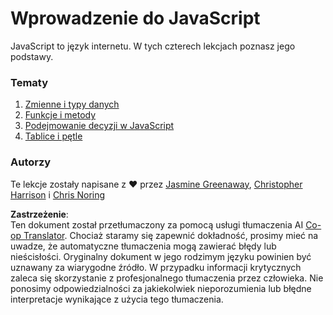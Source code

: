 <!--
CO_OP_TRANSLATOR_METADATA:
{
  "original_hash": "cc9e70a2f096c67389c8acff1521fc27",
  "translation_date": "2025-08-24T12:12:09+00:00",
  "source_file": "2-js-basics/README.md",
  "language_code": "pl"
}
-->
# Wprowadzenie do JavaScript

JavaScript to język internetu. W tych czterech lekcjach poznasz jego podstawy.

### Tematy

1. [Zmienne i typy danych](1-data-types/README.md)
2. [Funkcje i metody](2-functions-methods/README.md)
3. [Podejmowanie decyzji w JavaScript](3-making-decisions/README.md)
4. [Tablice i pętle](4-arrays-loops/README.md)

### Autorzy

Te lekcje zostały napisane z ♥️ przez [Jasmine Greenaway](https://twitter.com/paladique), [Christopher Harrison](https://twitter.com/geektrainer) i [Chris Noring](https://twitter.com/chris_noring)

**Zastrzeżenie**:  
Ten dokument został przetłumaczony za pomocą usługi tłumaczenia AI [Co-op Translator](https://github.com/Azure/co-op-translator). Chociaż staramy się zapewnić dokładność, prosimy mieć na uwadze, że automatyczne tłumaczenia mogą zawierać błędy lub nieścisłości. Oryginalny dokument w jego rodzimym języku powinien być uznawany za wiarygodne źródło. W przypadku informacji krytycznych zaleca się skorzystanie z profesjonalnego tłumaczenia przez człowieka. Nie ponosimy odpowiedzialności za jakiekolwiek nieporozumienia lub błędne interpretacje wynikające z użycia tego tłumaczenia.